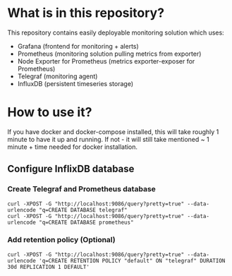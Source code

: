 # What is in this repository?

This repository contains easily deployable monitoring solution which uses:
 - Grafana (frontend for monitoring + alerts)
 - Prometheus (monitoring solution pulling metrics from exporter)
 - Node Exporter for Prometheus (metrics exporter-exposer for Prometheus)
 - Telegraf (monitoring agent)
 - InfluxDB (persistent timeseries storage)


# How to use it?

If you have docker and docker-compose installed, this will take roughly 1 minute to have it up and running.
If not - it will still take mentioned ~ 1 minute + time needed for docker installation.

## Configure InflixDB database
### Create Telegraf and Prometheus database
```
curl -XPOST -G "http://localhost:9086/query?pretty=true" --data-urlencode "q=CREATE DATABASE telegraf"
curl -XPOST -G "http://localhost:9086/query?pretty=true" --data-urlencode "q=CREATE DATABASE prometheus"
```

### Add retention policy (Optional)

```
curl -XPOST -G "http://localhost:9086/query?pretty=true" --data-urlencode 'q=CREATE RETENTION POLICY "default" ON "telegraf" DURATION 30d REPLICATION 1 DEFAULT'
```
